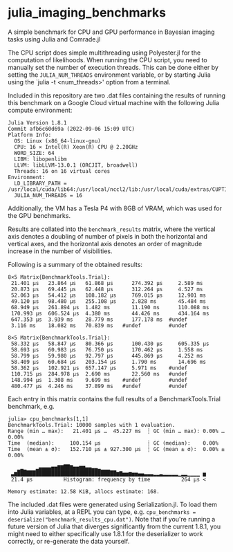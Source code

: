# julia_imaging_benchmarks
A simple benchmark for CPU and GPU performance in Bayesian imaging tasks using Julia and Comrade.jl

The CPU script does simple multithreading using Polyester.jl for the computation of likelihoods. When running the CPU script, you need to manually set the number of execution threads. This can be done either by setting the `JULIA_NUM_THREADS` environment variable, or by starting Julia using the `julia -t <num_threads>' option from a terminal. 

Included in this repository are two .dat files containing the results of running this benchmark on a Google Cloud virtual machine with the following Julia compute environment:
```
Julia Version 1.8.1
Commit afb6c60d69a (2022-09-06 15:09 UTC)
Platform Info:
  OS: Linux (x86_64-linux-gnu)
  CPU: 16 × Intel(R) Xeon(R) CPU @ 2.20GHz
  WORD_SIZE: 64
  LIBM: libopenlibm
  LLVM: libLLVM-13.0.1 (ORCJIT, broadwell)
  Threads: 16 on 16 virtual cores
Environment:
  LD_LIBRARY_PATH = /usr/local/cuda/lib64:/usr/local/nccl2/lib:/usr/local/cuda/extras/CUPTI/lib64:/usr/local/cuda/lib64:/usr/local/nccl2/lib:/usr/local/cuda/extras/CUPTI/lib64
  JULIA_NUM_THREADS = 16
```

Additionally, the VM has a Tesla P4 with 8GB of VRAM, which was used for the GPU benchmarks.

Results are collated into the `benchmark_results` matrix, where the vertical axis denotes a doubling of number of pixels in both the horizontal and vertical axes, and the horizontal axis denotes an order of magnitude increase in the number of visibilities.

Following is a summary of the obtained results:

```
8×5 Matrix{BenchmarkTools.Trial}:
 21.401 μs   23.864 μs   61.868 μs      274.392 μs     2.589 ms
 20.873 μs   69.445 μs   62.448 μs      312.264 μs     4.527 ms
 52.063 μs   54.412 μs   108.182 μs     769.015 μs     12.901 ms
 49.120 μs   98.480 μs   255.108 μs     2.828 ms       45.484 ms
 68.949 μs   261.894 μs  1.482 ms       11.190 ms      110.088 ms
 170.993 μs  606.524 μs  4.380 ms       44.426 ms      434.164 ms
 647.353 μs  3.939 ms    28.779 ms      177.178 ms  #undef
 3.116 ms    18.082 ms   70.839 ms   #undef         #undef

8×5 Matrix{BenchmarkTools.Trial}:
 58.332 μs   58.847 μs   80.366 μs      100.430 μs     605.335 μs
 58.693 μs   60.983 μs   76.750 μs      170.462 μs     1.558 ms
 58.799 μs   59.980 μs   92.797 μs      445.869 μs     4.252 ms
 58.409 μs   60.684 μs   203.154 μs     1.790 ms       14.696 ms
 58.362 μs   102.921 μs  657.147 μs     5.971 ms    #undef
 110.715 μs  284.978 μs  2.690 ms       22.560 ms   #undef
 148.994 μs  1.308 ms    9.699 ms    #undef         #undef
 480.477 μs  4.246 ms    37.899 ms   #undef         #undef
 ```
 
 Each entry in this matrix contains the full results of a BenchmarkTools.Trial benchmark, e.g.
 
 ```
 julia> cpu_benchmarks[1,1]
BenchmarkTools.Trial: 10000 samples with 1 evaluation.
 Range (min … max):   21.401 μs …  45.227 ms  ┊ GC (min … max): 0.00% … 0.00%
 Time  (median):     100.154 μs               ┊ GC (median):    0.00%
 Time  (mean ± σ):   152.710 μs ± 927.300 μs  ┊ GC (mean ± σ):  0.00% ± 0.00%

    ▁▂▁   ▂▄▄▄▄▅▅▇▇██▇▅▅▆▆▄▄▃▃▂▁▁▁                               
  ▃▆████████████████████████████████▆▇▅▅▆▅▅▄▄▃▃▃▂▂▃▂▂▂▂▂▁▂▂▁▁▁▁ ▅
  21.4 μs          Histogram: frequency by time          264 μs <

 Memory estimate: 12.58 KiB, allocs estimate: 168.
 ```
 
 The included .dat files were generated using Serialization.jl. To load them into Julia variables, at a REPL you can type, e.g. `cpu_benchmarks = deserialize("benchmark_results_cpu.dat")`. Note that if you're running a future version of Julia that diverges significantly from the current 1.8.1, you might need to either specifically use 1.8.1 for the deserializer to work correctly, or re-generate the data yourself.
